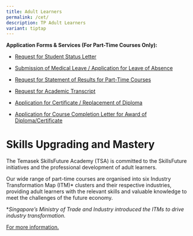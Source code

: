 ```yaml
---
title: Adult Learners
permalink: /cet/
description: TP Adult Learners
variant: tiptap
---
```

<p><strong>Application Forms &amp; Services (For Part-Time Courses Only):</strong></p><ul data-tight="true" class="tight"><li><p><a href="https://forms.office.com/r/8Jt6Gx8bmu" rel="noopener noreferrer nofollow" target="_blank">Request for Student Status Letter</a></p></li><li><p><a href="https://forms.office.com/r/sbexvCDKY5" rel="noopener noreferrer nofollow" target="_blank">Submission of Medical Leave / Application for Leave of Absence</a></p></li><li><p><a href="https://forms.office.com/r/EdPFL3J5RT" rel="noopener noreferrer nofollow" target="_blank">Request for Statement of Results for Part-Time Courses</a></p></li><li><p><a href="https://forms.office.com/r/bNTMhftBM2" rel="noopener noreferrer nofollow" target="_blank">Request for Academic Transcript</a></p></li><li><p><a href="https://forms.office.com/r/v5ysN45MAM" rel="noopener noreferrer nofollow" target="_blank">Application for Certificate / Replacement of Diploma</a></p></li><li><p><a href="https://forms.office.com/r/DsytRFBsLV" rel="noopener noreferrer nofollow" target="_blank">Application for Course Completion Letter&nbsp;for Award of Diploma/Certificate</a></p></li></ul><h1>Skills Upgrading and Mastery</h1><p>The Temasek SkillsFuture Academy (TSA) is committed to the SkillsFuture initiatives and the professional development of adult learners.</p><p>Our wide range of part-time courses are organised into six Industry Transformation Map (ITM)* clusters and their respective industries, providing adult learners with the relevant skills and valuable knowledge to meet the challenges of the future economy.</p><p>*<em>Singapore’s Ministry of Trade and Industry introduced the ITMs to drive industry transformation.</em></p><p><a href="https://www.tp.edu.sg/landing/adult-learners.html" rel="noopener noreferrer nofollow" target="_blank">For more information.</a></p>